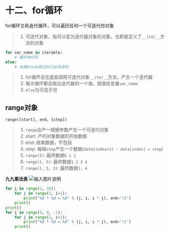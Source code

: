 # 十二、for循环
for循环又称迭代循环，可以遍历任何一个可迭代你对象
> 1. 可迭代对象，指可以变为迭代器对象的对象，也即是定义了`__iter__`方法的对象

```python
for var_name in iterable:
    # 循环体代码
else:
    # 未被break跳过执行此块语句
```
> 1. for循环会在底层调用可迭代对象`__iter__`方法，产生一个迭代器
> 2. 每次循环都会取出迭代器的一个值，赋值给变量`var_name`
> 3. `else`为可选子句

## **range对象**
`range([start], end, [step])`
> 1. `range`会产一根据参数产生一个可迭代对象
> 2. start: 产的对象数据的开始数据
> 3. end: 结束数据，不包括
> 4. step: 每隔`step`产生一个数据(`data[index+1] - data[index] = step`)
> 5. `range(3)`: 最终数据`0 1 2`
> 6. `range(1, 5)`: 最终数据`1 2 3 4`
> 7. `range(1, 5, 3)`: 最终数据`1, 4`

**九九乘法表**
![输入图片说明](https://images.gitee.com/uploads/images/2020/1114/004023_efd923d6_7841459.png "屏幕截图.png")
```python
for i in range(1, 10):
    for j in range(1, i+1):
        print("%d * %d = %d" % (j, i, i * j), end='\t')
    print()
print()
for i in range(9, 0, -1):
    for j in range(1, i+1):
        print("%d * %d = %d" % (j, i, i * j), end='\t')
    print()
```